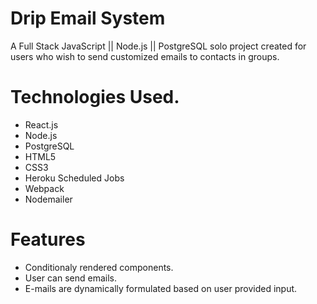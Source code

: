 # Drip Email System

A Full Stack JavaScript || Node.js || PostgreSQL solo project created for users who wish to send customized emails to contacts in groups.


# Technologies Used.
- React.js
- Node.js
- PostgreSQL
- HTML5
- CSS3
- Heroku Scheduled Jobs
- Webpack
- Nodemailer

# Features
 - Conditionaly rendered components.
 - User can send emails.
 - E-mails are dynamically formulated based on user provided input.
